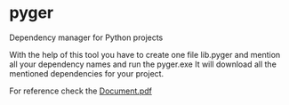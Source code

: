 # pyger
Dependency manager for Python projects

With the help of this tool you have to create one file lib.pyger and mention all your dependency names and run the pyger.exe
It will download all the mentioned dependencies for your project.


For reference check the [Document.pdf](https://github.com/shayansaha85/pyger/blob/master/Documentation.pdf)
